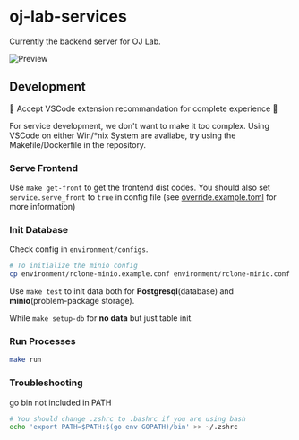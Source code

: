 # oj-lab-services

Currently the backend server for OJ Lab.

![Preview](oj-lab-preview.gif)

## Development

🌟 Accept VSCode extension recommandation for complete experience 🌟

For service development, we don't want to make it too complex.
Using VSCode on either Win/*nix System are avaliabe, try using the Makefile/Dockerfile in the repository.

### Serve Frontend

Use `make get-front` to get the frontend dist codes.
You should also set `service.serve_front` to `true` in config file
(see [override.example.toml](environment/configs/override.example.toml) for more information)

### Init Database

Check config in `environment/configs`.

```bash
# To initialize the minio config
cp environment/rclone-minio.example.conf environment/rclone-minio.conf
```

Use `make test` to init data both for **Postgresql**(database) and **minio**(problem-package storage).

While `make setup-db` for **no data** but just table init.

### Run Processes

```bash
make run
```

### Troubleshooting

go bin not included in PATH

```bash
# You should change .zshrc to .bashrc if you are using bash
echo 'export PATH=$PATH:$(go env GOPATH)/bin' >> ~/.zshrc
```